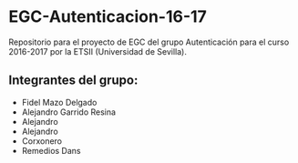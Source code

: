 ﻿EGC-Autenticacion-16-17
=======================

Repositorio para el proyecto de EGC del grupo Autenticación para el curso 2016-2017 por la ETSII (Universidad de Sevilla).

## Integrantes del grupo:
 
* Fidel Mazo Delgado
* Alejandro Garrido Resina
* Alejandro
* Alejandro
* Corxonero
* Remedios Dans

